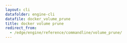 ```yaml
---
layout: cli
datafolder: engine-cli
datafile: docker_volume_prune
title: docker volume prune
redirect_from:
  - /edge/engine/reference/commandline/volume_prune/
---
```

<!--
This page is automatically generated from Docker's source code. If you want to
suggest a change to the text that appears here, open a ticket or pull request
in the source repository on GitHub:

https://github.com/docker/cli
-->


